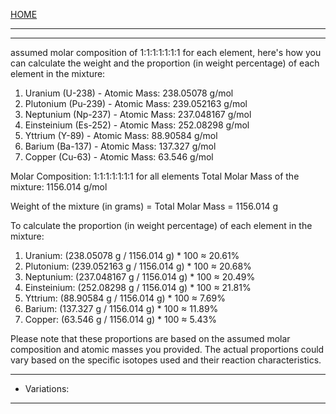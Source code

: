 [HOME](/README.md)     

----------------------





---------------------

assumed molar composition of 1:1:1:1:1:1:1 for each element, here's how you can calculate the weight and the proportion (in weight percentage) of each element in the mixture:

1. Uranium (U-238) - Atomic Mass: 238.05078 g/mol
2. Plutonium (Pu-239) - Atomic Mass: 239.052163 g/mol
3. Neptunium (Np-237) - Atomic Mass: 237.048167 g/mol
4. Einsteinium (Es-252) - Atomic Mass: 252.08298 g/mol
5. Yttrium (Y-89) - Atomic Mass: 88.90584 g/mol
6. Barium (Ba-137) - Atomic Mass: 137.327 g/mol
7. Copper (Cu-63) - Atomic Mass: 63.546 g/mol

Molar Composition: 1:1:1:1:1:1:1 for all elements
Total Molar Mass of the mixture: 1156.014 g/mol

Weight of the mixture (in grams) = Total Molar Mass = 1156.014 g

To calculate the proportion (in weight percentage) of each element in the mixture:
1. Uranium: (238.05078 g / 1156.014 g) * 100 ≈ 20.61%
2. Plutonium: (239.052163 g / 1156.014 g) * 100 ≈ 20.68%
3. Neptunium: (237.048167 g / 1156.014 g) * 100 ≈ 20.49%
4. Einsteinium: (252.08298 g / 1156.014 g) * 100 ≈ 21.81%
5. Yttrium: (88.90584 g / 1156.014 g) * 100 ≈ 7.69%
6. Barium: (137.327 g / 1156.014 g) * 100 ≈ 11.89%
7. Copper: (63.546 g / 1156.014 g) * 100 ≈ 5.43%

Please note that these proportions are based on the assumed molar composition and atomic masses you provided. The actual proportions could vary based on the specific isotopes used and their reaction characteristics.

---------------------  

- Variations:
 

--------------------
